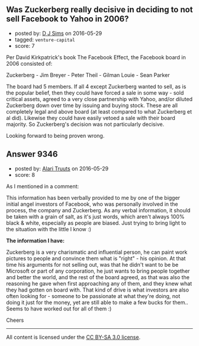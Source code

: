 ## Was Zuckerberg really decisive in deciding to not sell Facebook to Yahoo in 2006?

- posted by: [D J Sims](https://stackexchange.com/users/7242000/d-j-sims) on 2016-05-29
- tagged: `venture-capital`
- score: 7

Per David Kirkpatrick's book The Facebook Effect, the Facebook board in 2006 consisted of:

Zuckerberg - Jim Breyer - Peter Theil - Gilman Louie - Sean Parker

The board had 5 members. If all 4 except Zuckerberg wanted to sell, as is the popular belief, then they could have forced a sale in some way - sold critical assets, agreed to a very close partnership with Yahoo, and/or diluted Zuckerberg down over time by issuing and buying stock. These are all completely legal and above board (at least compared to what Zuckerberg et al did). Likewise they could have easily vetoed a sale with their board majority. So Zuckerberg's decision was not particularly decisive.

Looking forward to being proven wrong.


## Answer 9346

- posted by: [Alari Truuts](https://stackexchange.com/users/5357302/alari-truuts) on 2016-05-29
- score: 8

As I mentioned in a comment:

This information has been verbally provided to me by one of the bigger initial angel investors of Facebook, who was personally involved in the process, the company and Zuckerberg. As any verbal information, it should be taken with a grain of salt, as it's just words, which aren't always 100% black & white, especially as people are biased. Just trying to bring light to the situation with the little I know :)

**The information I have:**

Zuckerberg is a very charismatic and influential person, he can paint work pictures to people and convince them what is "right" - his opinion. At that time his arguments for not selling out, was that he didn't want to be be Microsoft or part of any corporation, he just wants to bring people together and better the world, and the rest of the board agreed, as that was also the reasoning he gave when first approaching any of them, and they knew what they had gotten on board with. That kind of drive is what investors are also often looking for - someone to be passionate at what they're doing, not doing it just for the money, yet are still able to make a few bucks for them.. Seems to have worked out for all of them :)

Cheers



---

All content is licensed under the [CC BY-SA 3.0 license](https://creativecommons.org/licenses/by-sa/3.0/).
